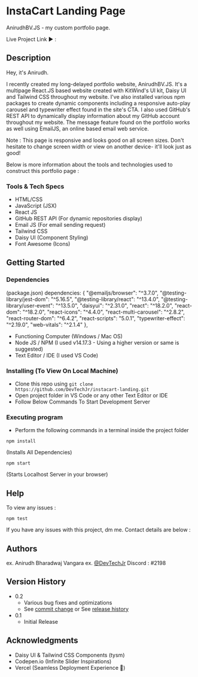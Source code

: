 # InstaCart Landing Page

AnirudhBV.JS - my custom portfolio page.

Live Project Link ▶️ :

## Description

Hey, it's Anirudh.

I recently created my long-delayed portfolio website, AnirudhBV.JS. It's a multipage React.JS based website created with KitWind's UI kit, Daisy UI and Tailwind CSS throughout my website. I've also installed various npm packages to create dynamic components including a responsive auto-play carousel and typewriter effect found in the site's CTA. I also used GitHub's REST API to dynamically display information about my GitHub account throughout my website. The message feature found on the portfolio works as well using EmailJS, an online based email web service.

Note : This page is responsive and looks good on all screen sizes. Don't hesitate to change screen width or view on another device- it'll look just as good!

Below is more information about the tools and technologies used to construct this portfolio page :

### Tools & Tech Specs

- HTML/CSS
- JavaScript (JSX)
- React JS
- GitHub REST API (For dynamic repositories display)
- Email JS (For email sending request)
- Tailwind CSS
- Daisy UI (Component Styling)
- Font Awesome (Icons)

## Getting Started

### Dependencies

(package.json)
dependencies: {
"@emailjs/browser": "^3.7.0",
"@testing-library/jest-dom": "^5.16.5",
"@testing-library/react": "^13.4.0",
"@testing-library/user-event": "^13.5.0",
"daisyui": "^2.31.0",
"react": "^18.2.0",
"react-dom": "^18.2.0",
"react-icons": "^4.4.0",
"react-multi-carousel": "^2.8.2",
"react-router-dom": "^6.4.2",
"react-scripts": "5.0.1",
"typewriter-effect": "^2.19.0",
"web-vitals": "^2.1.4"
},

- Functioning Computer (Windows / Mac OS)
- Node JS / NPM (I used v14.17.3 - Using a higher version or same is suggested)
- Text Editor / IDE (I used VS Code)

### Installing (To View On Local Machine)

- Clone this repo using `git clone https://github.com/DevTechJr/instacart-landing.git`
- Open project folder in VS Code or any other Text Editor or IDE
- Follow Below Commands To Start Development Server

### Executing program

- Perform the following commands in a terminal inside the project folder

```
npm install
```

(Installs All Dependencies)

```
npm start
```

(Starts Localhost Server in your browser)

## Help

To view any issues :

```
npm test
```

If you have any issues with this project, dm me. Contact details are below :

## Authors

ex. Anirudh Bharadwaj Vangara
ex. [@DevTechJr](https://github.com/DevTechJr)
Discord : <Ani />#2198

## Version History

- 0.2
  - Various bug fixes and optimizations
  - See [commit change]() or See [release history]()
- 0.1
  - Initial Release

## Acknowledgments

- Daisy UI & Tailwind CSS Components (tysm)
- Codepen.io (Infinite Slider Inspirations)
- Vercel (Seamless Deployment Experience 🙏)
